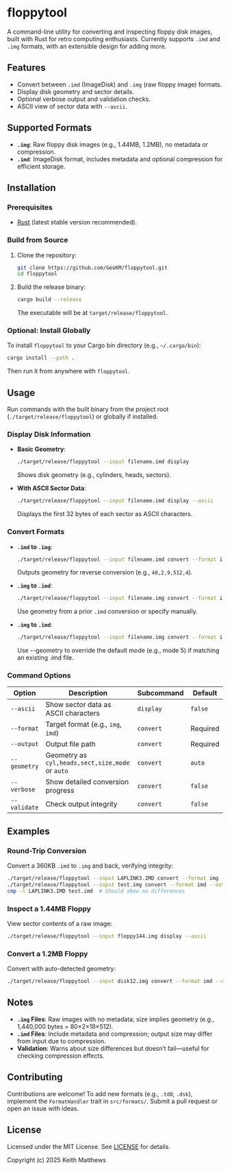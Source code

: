 # floppytool

A command-line utility for converting and inspecting floppy disk images, built with Rust for retro computing enthusiasts. Currently supports `.imd` and `.img` formats, with an extensible design for adding more.

## Features
- Convert between `.imd` (ImageDisk) and `.img` (raw floppy image) formats.
- Display disk geometry and sector details.
- Optional verbose output and validation checks.
- ASCII view of sector data with `--ascii`.

## Supported Formats
- **`.img`**: Raw floppy disk images (e.g., 1.44MB, 1.2MB), no metadata or compression.
- **`.imd`**: ImageDisk format, includes metadata and optional compression for efficient storage.

## Installation

### Prerequisites
- [Rust](https://www.rust-lang.org/tools/install) (latest stable version recommended).

### Build from Source
1. Clone the repository:
   ```bash
   git clone https://github.com/GeoKM/floppytool.git
   cd floppytool
   ```
2. Build the release binary:
   ```bash
   cargo build --release
   ```
   The executable will be at `target/release/floppytool`.

### Optional: Install Globally
To install `floppytool` to your Cargo bin directory (e.g., `~/.cargo/bin`):
```bash
cargo install --path .
```
Then run it from anywhere with `floppytool`.

## Usage

Run commands with the built binary from the project root (`./target/release/floppytool`) or globally if installed.

### Display Disk Information
- **Basic Geometry**:
  ```bash
  ./target/release/floppytool --input filename.imd display
  ```
  Shows disk geometry (e.g., cylinders, heads, sectors).

- **With ASCII Sector Data**:
  ```bash
  ./target/release/floppytool --input filename.imd display --ascii
  ```
  Displays the first 32 bytes of each sector as ASCII characters.

### Convert Formats
- **`.imd` to `.img`**:
  ```bash
  ./target/release/floppytool --input filename.imd convert --format img --output filename.img --verbose --validate
  ```
  Outputs geometry for reverse conversion (e.g., `40,2,9,512,4`).

- **`.img` to `.imd`**:
  ```bash
  ./target/release/floppytool --input filename.img convert --format imd --output newfilename.imd --geometry 40,2,9,512,4 --verbose --validate
  ```
  Use geometry from a prior `.imd` conversion or specify manually.

- **`.img` to `.imd`**:
  ```bash
  ./target/release/floppytool --input filename.img convert --format imd --output newfilename.imd --geometry 40,2,9,512,4 --verbose --validate
  ```

  Use --geometry to override the default mode (e.g., mode 5) if matching an existing .imd file.

### Command Options
| Option         | Description                                      | Subcommand   | Default    |
|-----------------|--------------------------------------------------|--------------|------------|
| `--ascii`      | Show sector data as ASCII characters            | `display`    | `false`    |
| `--format`     | Target format (e.g., `img`, `imd`)              | `convert`    | Required   |
| `--output`     | Output file path                                | `convert`    | Required   |
| `--geometry`   | Geometry as `cyl,heads,sect,size,mode` or `auto`| `convert`    | `auto`     |
| `--verbose`    | Show detailed conversion progress               | `convert`    | `false`    |
| `--validate`   | Check output integrity                          | `convert`    | `false`    |

## Examples

### Round-Trip Conversion
Convert a 360KB `.imd` to `.img` and back, verifying integrity:
```bash
./target/release/floppytool --input LAPLINK3.IMD convert --format img --output test.img --verbose --validate
./target/release/floppytool --input test.img convert --format imd --output test.imd --geometry 40,2,9,512,4 --verbose --validate
cmp -l LAPLINK3.IMD test.imd  # Should show no differences
```

### Inspect a 1.44MB Floppy
View sector contents of a raw image:
```bash
./target/release/floppytool --input floppy144.img display --ascii
```

### Convert a 1.2MB Floppy
Convert with auto-detected geometry:
```bash
./target/release/floppytool --input disk12.img convert --format imd --output disk12.imd --verbose
```

## Notes
- **`.img` Files**: Raw images with no metadata; size implies geometry (e.g., 1,440,000 bytes = 80×2×18×512).
- **`.imd` Files**: Include metadata and compression; output size may differ from input due to compression.
- **Validation**: Warns about size differences but doesn’t fail—useful for checking compression effects.

## Contributing
Contributions are welcome! To add new formats (e.g., `.td0`, `.dsk`), implement the `FormatHandler` trait in `src/formats/`. Submit a pull request or open an issue with ideas.

## License
Licensed under the MIT License. See [LICENSE](./LICENSE) for details.

Copyright (c) 2025 Keith Matthews
